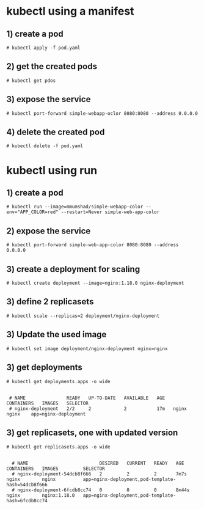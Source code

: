# kubectl using a manifest 
  ## 1) create a pod  
    # kubectl apply -f pod.yaml 
  ## 2) get the created pods
    # kubectl get pdos
  ## 3) expose the service
    # kubectl port-forward simple-webapp-oclor 8080:8080 --address 0.0.0.0
  ## 4) delete the created pod
    # kubectl delete -f pod.yaml

# kubectl using run
  ## 1) create a pod  
    # kubectl run --image=mmumshad/simple-webapp-color --env="APP_COLOR=red" --restart=Never simple-web-app-color 
  ## 2) expose the service
    # kubectl port-forward simple-web-app-color 8080:8080 --address 0.0.0.0
  ## 3) create a deployment for scaling
    # kubectl create deployment --image=nginx:1.18.0 nginx-deployment
  ## 3) define 2 replicasets
    # kubectl scale --replicas=2 deployment/nginx-deployment
  ## 3) Update the used image 
    # kubectl set image deployment/nginx-deployment nginx=nginx
  ## 3) get deployments
    # kubectl get deployments.apps -o wide
  ## 
     # NAME               READY   UP-TO-DATE   AVAILABLE   AGE   CONTAINERS   IMAGES   SELECTOR
     # nginx-deployment   2/2     2            2           17m   nginx        nginx    app=nginx-deployment
  ## 3) get replicasets, one with updated version 
    # kubectl get replicasets.apps -o wide
  ## 
      # NAME                          DESIRED   CURRENT   READY   AGE     CONTAINERS   IMAGES         SELECTOR
      # nginx-deployment-54dcb8f666   2         2         2       7m7s    nginx        nginx          app=nginx-deployment,pod-template-hash=54dcb8f666
      # nginx-deployment-6fcdb8cc74   0         0         0       8m44s   nginx        nginx:1.18.0   app=nginx-deployment,pod-template-hash=6fcdb8cc74
    

    
    
  
